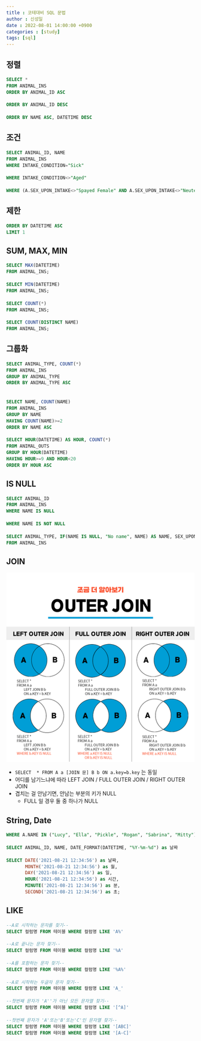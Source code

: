 ```yaml
---
title : 코테대비 SQL 문법
author : 신성일
date : 2022-08-01 14:00:00 +0900
categories : [study]
tags: [sql]
---
```




## 정렬

```sql
SELECT * 
FROM ANIMAL_INS 
ORDER BY ANIMAL_ID ASC

ORDER BY ANIMAL_ID DESC

ORDER BY NAME ASC, DATETIME DESC
```



## 조건

```sql
SELECT ANIMAL_ID, NAME 
FROM ANIMAL_INS
WHERE INTAKE_CONDITION="Sick"

WHERE INTAKE_CONDITION<>"Aged"

WHERE (A.SEX_UPON_INTAKE<>"Spayed Female" AND A.SEX_UPON_INTAKE<>"Neutered Male")AND (B.SEX_UPON_OUTCOME = "Spayed Female" OR B.SEX_UPON_OUTCOME = "Neutered Male")
```



## 제한

```sql
ORDER BY DATETIME ASC
LIMIT 1
```




## SUM, MAX, MIN

```SQL
SELECT MAX(DATETIME)
FROM ANIMAL_INS;

SELECT MIN(DATETIME)
FROM ANIMAL_INS;

SELECT COUNT(*)
FROM ANIMAL_INS;

SELECT COUNT(DISTINCT NAME)
FROM ANIMAL_INS;
```





## 그룹화

```SQL
SELECT ANIMAL_TYPE, COUNT(*)
FROM ANIMAL_INS
GROUP BY ANIMAL_TYPE
ORDER BY ANIMAL_TYPE ASC


SELECT NAME, COUNT(NAME)
FROM ANIMAL_INS
GROUP BY NAME
HAVING COUNT(NAME)>=2
ORDER BY NAME ASC

SELECT HOUR(DATETIME) AS HOUR, COUNT(*)
FROM ANIMAL_OUTS
GROUP BY HOUR(DATETIME)
HAVING HOUR>=9 AND HOUR<20
ORDER BY HOUR ASC
```



## IS NULL

```sql
SELECT ANIMAL_ID
FROM ANIMAL_INS
WHERE NAME IS NULL

WHERE NAME IS NOT NULL

SELECT ANIMAL_TYPE, IF(NAME IS NULL, "No name", NAME) AS NAME, SEX_UPON_INTAKE
FROM ANIMAL_INS
```



## JOIN

<img src="../assets/img/2022-08-01-코테 대비 sql 문법/OUTER-JOIN_더알아보기.png" alt="OUTER-JOIN_더알아보기" style="zoom:50%;" />

- `SELECT  * FROM A a [JOIN 문] B b ON a.key=b.key` 는 동일
- 어디를 남기느냐에 따라 LEFT JOIN / FULL OUTER JOIN / RIGHT OUTER JOIN
- 겹치는 걸 안남기면, 안남는 부분의 키가 NULL
  - FULL 일 경우 둘 중 하나가 NULL





## **String, Date**

```SQL
WHERE A.NAME IN ("Lucy", "Ella", "Pickle", "Rogan", "Sabrina", "Mitty")

SELECT ANIMAL_ID, NAME, DATE_FORMAT(DATETIME, "%Y-%m-%d") as 날짜

SELECT DATE('2021-08-21 12:34:56') as 날짜, 
       MONTH('2021-08-21 12:34:56') as 월, 
       DAY('2021-08-21 12:34:56') as 일, 
       HOUR('2021-08-21 12:34:56') as 시간, 
       MINUTE('2021-08-21 12:34:56') as 분, 
       SECOND('2021-08-21 12:34:56') as 초;
```





## LIKE

```sql
--A로 시작하는 문자를 찾기--
SELECT 컬럼명 FROM 테이블 WHERE 컬럼명 LIKE 'A%'

--A로 끝나는 문자 찾기--
SELECT 컬럼명 FROM 테이블 WHERE 컬럼명 LIKE '%A'

--A를 포함하는 문자 찾기--
SELECT 컬럼명 FROM 테이블 WHERE 컬럼명 LIKE '%A%'

--A로 시작하는 두글자 문자 찾기--
SELECT 컬럼명 FROM 테이블 WHERE 컬럼명 LIKE 'A_'

--첫번째 문자가 'A''가 아닌 모든 문자열 찾기--
SELECT 컬럼명 FROM 테이블 WHERE 컬럼명 LIKE '[^A]'

--첫번째 문자가 'A'또는'B'또는'C'인 문자열 찾기--
SELECT 컬럼명 FROM 테이블 WHERE 컬럼명 LIKE '[ABC]'
SELECT 컬럼명 FROM 테이블 WHERE 컬럼명 LIKE '[A-C]'
```

